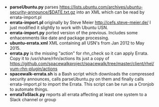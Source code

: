 - **parseUbuntu.py** parses https://lists.ubuntu.com/archives/ubuntu-security-announce/$DATE.txt.gz into an XML which can be read by errata-import.pl
- **errata-import.pl** originally by Steve Meier http://cefs.steve-meier.de/ I just modified it slightly to work with Ubuntu USN.
- **errata-import.py** ported version of the previous. Includes some enhacenments like date and package processing.
- **ubuntu-errata.xml** XML containing all USN's from Jan 2012 to May 2015.
- **errata.py** is the missing "action" for rhn_check so it can apply Errata. Copy it to /usr/share/rhn/actions 
Its just a copy of https://github.com/spacewalkproject/spacewalk/tree/master/client/rhel/yum-rhn-plugin/actions
- **spacewalk-errata.sh** is a Bash script which downloads the compressed security announces, calls parseUbuntu.py on them and finally calls errata-import.pl to import the Errata. This script can be run as a Cronjob to automate things.
- **errataToSlack.py** reports all errata affecting at least one system to a Slack channel or group
